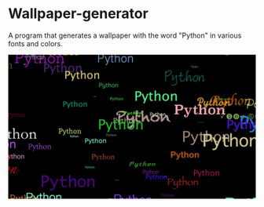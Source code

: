 # Wallpaper-generator
A program that generates a wallpaper with the word "Python" in various fonts and colors.

![alt text](https://github.com/BadassSalad/Wallpaper-generator/blob/master/IMG_1905.jpg)
